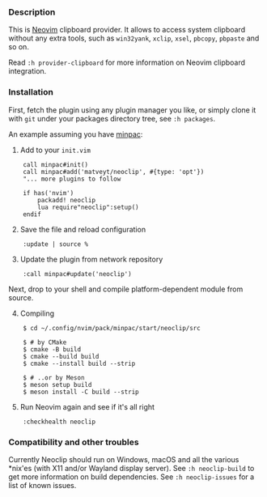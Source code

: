 ### Description

This is [Neovim](https://neovim.io) clipboard provider. It allows to access system
clipboard without any extra tools, such as `win32yank`, `xclip`, `xsel`, `pbcopy`,
`pbpaste` and so on.

Read `:h provider-clipboard` for more information on Neovim clipboard integration.

### Installation

First, fetch the plugin using any plugin manager you like, or simply clone it with `git`
under your packages directory tree, see `:h packages`.

An example assuming you have [minpac](https://github.com/k-takata/minpac):

1. Add to your `init.vim`
```
    call minpac#init()
    call minpac#add('matveyt/neoclip', #{type: 'opt'})
    "... more plugins to follow

    if has('nvim')
        packadd! neoclip
        lua require"neoclip":setup()
    endif
```

2. Save the file and reload configuration
```
    :update | source %
```

3.  Update the plugin from network repository
```
    :call minpac#update('neoclip')
```

Next, drop to your shell and compile platform-dependent module from source.

4. Compiling
```
    $ cd ~/.config/nvim/pack/minpac/start/neoclip/src

    $ # by CMake
    $ cmake -B build
    $ cmake --build build
    $ cmake --install build --strip

    $ # ..or by Meson
    $ meson setup build
    $ meson install -C build --strip
```

5. Run Neovim again and see if it's all right
```
    :checkhealth neoclip
```

### Compatibility and other troubles

Currently Neoclip should run on Windows, macOS and all the various \*nix'es (with X11
and/or Wayland display server). See `:h neoclip-build` to get more information on build
dependencies. See `:h neoclip-issues` for a list of known issues.
